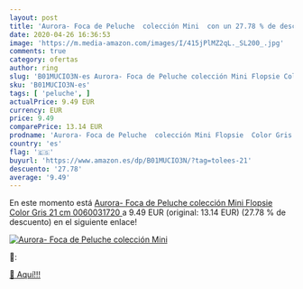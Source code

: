 ```yaml
---
layout: post
title: 'Aurora- Foca de Peluche  colección Mini  con un 27.78 % de descuento'
date: 2020-04-26 16:36:53
image: 'https://m.media-amazon.com/images/I/415jPlMZ2qL._SL200_.jpg'
comments: true
category: ofertas
author: ring
slug: 'B01MUCIO3N-es Aurora- Foca de Peluche colección Mini Flopsie Color Gris...'
sku: 'B01MUCIO3N-es'
tags: [ 'peluche', ]
actualPrice: 9.49 EUR
currency: EUR
price: 9.49
comparePrice: 13.14 EUR
prodname: 'Aurora- Foca de Peluche  colección Mini Flopsie  Color Gris  21 cm  0060031720 '
country: 'es'
flag: '🇪🇸'
buyurl: 'https://www.amazon.es/dp/B01MUCIO3N/?tag=tolees-21'
descuento: '27.78'
average: '9.49'
---
```


En este momento está [Aurora- Foca de Peluche  colección Mini Flopsie  Color Gris  21 cm  0060031720 ](https://www.amazon.es/dp/B01MUCIO3N/?tag=tolees-21) a 9.49 EUR (original: 13.14 EUR) (27.78 %  de descuento) en el siguiente enlace!

[![Aurora- Foca de Peluche  colección Mini ](https://m.media-amazon.com/images/I/415jPlMZ2qL._SL200_.jpg)](https://www.amazon.es/dp/B01MUCIO3N/?tag=tolees-21)

🔎:


[🛒 Aquí!!!](https://www.amazon.es/dp/B01MUCIO3N/?tag=tolees-21)
